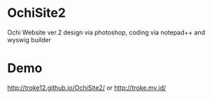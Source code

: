 # OchiSite2
Ochi Website ver.2 design via photoshop, coding via notepad++ and wyswig builder
# Demo
http://troke12.github.io/OchiSite2/ or
http://troke.my.id/
